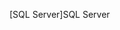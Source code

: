<span data-ttu-id="3bb12-101">[SQL Server]</span><span class="sxs-lookup"><span data-stu-id="3bb12-101">SQL Server</span></span>